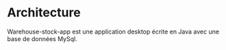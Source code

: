 # Architecture
Warehouse-stock-app est une application desktop écrite en Java avec une base de données MySql.
